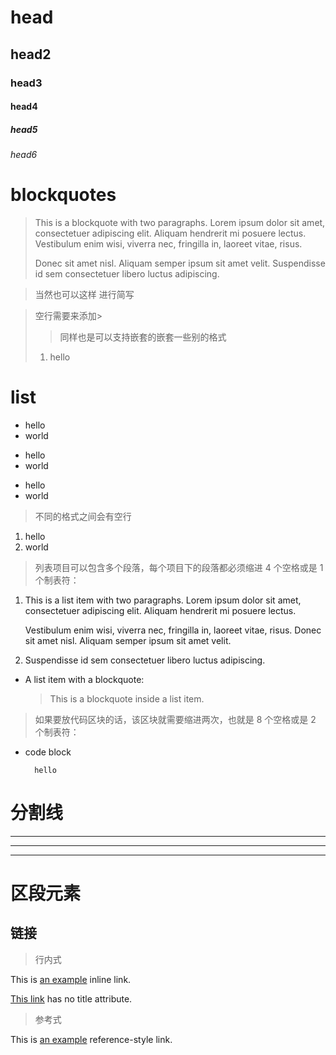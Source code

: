 
# head
## head2
### head3
#### head4
##### head5
###### head6

# blockquotes
> This is a blockquote with two paragraphs. Lorem ipsum dolor sit amet,
> consectetuer adipiscing elit. Aliquam hendrerit mi posuere lectus.
> Vestibulum enim wisi, viverra nec, fringilla in, laoreet vitae, risus.
> 
> Donec sit amet nisl. Aliquam semper ipsum sit amet velit. Suspendisse
> id sem consectetuer libero luctus adipiscing.

> 当然也可以这样
进行简写

> 空行需要来添加>
>> 同样也是可以支持嵌套的嵌套一些别的格式
>1. hello

# list

* hello
* world
+ hello
+ world
- hello
- world
> 不同的格式之间会有空行

1. hello
2. world

> 列表项目可以包含多个段落，每个项目下的段落都必须缩进 4 个空格或是 1 个制表符：

1.  This is a list item with two paragraphs. Lorem ipsum dolor
    sit amet, consectetuer adipiscing elit. Aliquam hendrerit
    mi posuere lectus.

    Vestibulum enim wisi, viverra nec, fringilla in, laoreet
    vitae, risus. Donec sit amet nisl. Aliquam semper ipsum
    sit amet velit.

2.  Suspendisse id sem consectetuer libero luctus adipiscing.

*   A list item with a blockquote:

    > This is a blockquote
    > inside a list item.

> 如果要放代码区块的话，该区块就需要缩进两次，也就是 8 个空格或是 2 个制表符：
* code block
        
        
        hello


# 分割线

***
* * *
----

# 区段元素

## 链接
> 行内式

This is [an example](http://example.com/ "Title") inline link.

[This link](http://example.net/) has no title attribute.

>参考式

This is [an example][id] reference-style link.

[id]: http://example.com/  "Optional Title Here"
